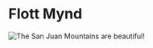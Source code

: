 
# Flott Mynd

![The San Juan Mountains are beautiful!](myndir/mountains.avif "San Juan Mountains")
